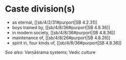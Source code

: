 # Caste division(s)

* as eternal, [[sb/4/2/31#purport|SB 4.2.31]]
* boys trained by, [[sb/4/8/36#purport|SB 4.8.36]]
* in modern society, [[sb/4/8/36#purport|SB 4.8.36]]
* maintenance of, [[sb/4/8/26#purport|SB 4.8.26]]
* spirit in, four kinds of, [[sb/4/8/36#purport|SB 4.8.36]]

*See also:* Varṇāśrama systems; Vedic culture
